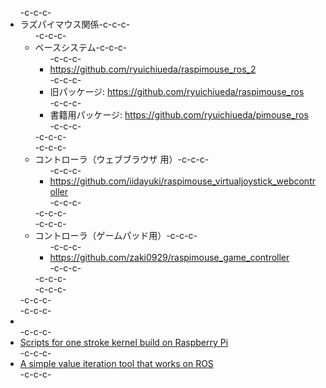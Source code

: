 <ul>-c-c-c- 	<li>ラズパイマウス関係-c-c-c-<ul>-c-c-c- 	<li>ベースシステム-c-c-c-<ul>-c-c-c- 	<li><a href="https://github.com/ryuichiueda/raspimouse_ros_2">https://github.com/ryuichiueda/raspimouse_ros_2</a></li>-c-c-c- 	<li>旧パッケージ: <a href="https://github.com/ryuichiueda/raspimouse_ros">https://github.com/ryuichiueda/raspimouse_ros</a></li>-c-c-c- 	<li>書籍用パッケージ: <a href="https://github.com/ryuichiueda/pimouse_ros">https://github.com/ryuichiueda/pimouse_ros</a></li>-c-c-c-</ul>-c-c-c-</li>-c-c-c- 	<li>コントローラ（ウェブブラウザ 用）-c-c-c-<ul>-c-c-c- 	<li><a href="https://github.com/iidayuki/raspimouse_virtualjoystick_webcontroller">https://github.com/iidayuki/raspimouse_virtualjoystick_webcontroller</a></li>-c-c-c-</ul>-c-c-c-</li>-c-c-c- 	<li>コントローラ（ゲームパッド用）-c-c-c-<ul>-c-c-c- 	<li><a href="https://github.com/zaki0929/raspimouse_game_controller">https://github.com/zaki0929/raspimouse_game_controller</a></li>-c-c-c-</ul>-c-c-c-</li>-c-c-c-</ul>-c-c-c-</li>-c-c-c- 	<li></li>-c-c-c- 	<li><a href="https://github.com/ryuichiueda/raspberry_pi_kernel_build_scripts" target="_blank" rel="noopener">Scripts for one stroke kernel build on Raspberry Pi</a></li>-c-c-c- 	<li><a href="https://github.com/ryuichiueda/simple_value_iteration_ros" target="_blank" rel="noopener">A simple value iteration tool that works on ROS</a></li>-c-c-c-</ul>
